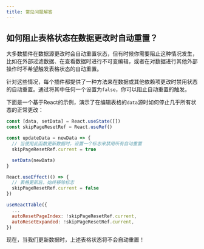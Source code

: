 ```yaml
---
title: 常见问题解答
---
```


## 如何阻止表格状态在数据更改时自动重置？

大多数插件在数据源更改时会自动重置状态，但有时候你需要阻止这种情况发生，比如在外部过滤数据、在查看数据时进行不可变编辑，或者在对数据进行其他外部操作时不希望触发表格状态的自动重置。

针对这些情况，每个插件都提供了一种方法来在数据或其他依赖项更改时禁用状态的自动重置。通过将其中任何一个设置为`false`，你可以阻止自动重置的触发。

下面是一个基于React的示例，演示了在编辑表格的`data`源时如何停止几乎所有状态的正常更改：

```js
const [data, setData] = React.useState([])
const skipPageResetRef = React.useRef()

const updateData = newData => {
  // 当使用此函数更新数据时，设置一个标志来禁用所有自动重置
  skipPageResetRef.current = true

  setData(newData)
}

React.useEffect(() => {
  // 表格更新后，始终移除标志
  skipPageResetRef.current = false
})

useReactTable({
  ...
  autoResetPageIndex: !skipPageResetRef.current,
  autoResetExpanded: !skipPageResetRef.current,
})
```

现在，当我们更新数据时，上述表格状态将不会自动重置！
